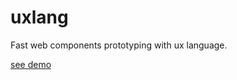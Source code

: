 # uxlang
Fast web components prototyping with ux language.

[see demo](http://katecoke.herokuapp.com)
